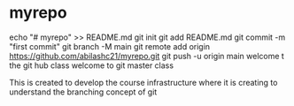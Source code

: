 # myrepo

echo "# myrepo" >> README.md
git init
git add README.md
git commit -m "first commit"
git branch -M main
git remote add origin https://github.com/abilashc21/myrepo.git
git push -u origin main
welcome t the git hub class
welcome to git master class


This is created to develop the course infrastructure
where it is creating to understand the branching concept of git

